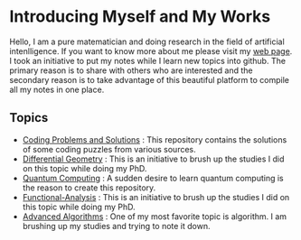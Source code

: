 # Introducing Myself and My Works

Hello, I am a pure matematician and doing research in the field of artificial intenlligence. If you want to know more about me please visit my <a href="https://mdarafathkhan.github.io/Introducing-Myself-and-My-Works/">web page</a>. I took an initiative to put my notes while I learn new topics into github. The primary reason is to share with others who are interested and the secondary reason is to take advantage of this beautiful platform to compile all my notes in one place.

## Topics
- <a href="https://github.com/MdArafatHKhan/Coding-Problems-and-Solutions">Coding Problems and Solutions</a> : This repository contains the solutions of some coding puzzles from various sources.
- <a href="https://github.com/MdArafatHKhan/Differential-Geometry">Differential Geometry</a> : This is an initiative to brush up the studies I did on this topic while doing my PhD.
- <a href="https://github.com/MdArafatHKhan/Quantum-Computing">Quantum Computing</a> : A sudden desire to learn quantum computing is the reason to create this repository.
- <a href="https://github.com/MdArafatHKhan/Functional-Analysis">Functional-Analysis</a> : This is an initiative to brush up the studies I did on this topic while doing my PhD.
- <a href="https://github.com/MdArafatHKhan/Advanced-Algorithms">Advanced Algorithms</a> : One of my most favorite topic is algorithm. I am brushing up my studies and trying to note it down.